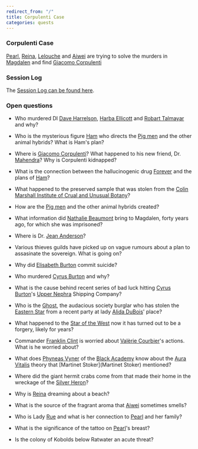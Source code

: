 ```yaml
---
redirect_from: "/"
title: Corpulenti Case
categories: quests
---
```


### Corpulenti Case

[Pearl](PearlLeRoux), [Reina](ReinaEmberblower), [Lelouche](LeloucheKairon) and [Aiwei](AiweiLuTen) are trying to solve the murders in [Magdalen](Magdalen) and find [Giacomo Corpulenti](GiacomoCorpulenti)

### Session Log

The [Session Log can be found here](SessionLog).

### Open questions


* Who murdered DI [Dave Harrelson](DaveHarrelson), [Harba Ellicott](HarbaEllicott) and [Robart Talmayar](RobartTalmayar) and why?
* Who is the mysterious figure [Ham](Ham) who directs the [Pig men](pigmen) and the other animal hybrids? What is Ham's plan?
* Where is [Giacomo Corpulenti](GiacomoCorpulenti)? What happened to his new friend, Dr. [Mahendra](Mahendra)? Why is Corpulenti kidnapped?
* What is the connection between the hallucinogenic drug [Forever](Forever) and the plans of [Ham](Ham)?
* What happened to the preserved sample that was stolen from the [Colin Marshall Institute of Crual and Unusual Botany](ColinMarshallInstitute)?
* How are the [Pig men](pigmen) and the other animal hybrids created? 
* What information did [Nathalie Beaumont](NathalieBeaumont) bring to Magdalen, forty years ago, for which she was imprisoned?
* Where is Dr. [Jean Anderson](JeanAnderson)?

* Various thieves guilds have picked up on vague rumours about a plan to assasinate the sovereign. What is going on?
* Why did [Elisabeth Burton](ElisabethBurton) commit suicide?
* Who murdered [Cyrus Burton](CyrusBurton) and why?
* What is the cause behind recent series of bad luck hitting [Cyrus Burton](CyrusBurton)'s [Upper Nephra](UpperNephra) Shipping Company?
* Who is the [Ghost](Ghost), the audacious society burglar who has stolen the [Eastern Star](EasternStar) from a recent party at lady [Alida DuBois](AlidaDuBois)' place?
* What happened to the [Star of the West](StarOfTheWest) now it has turned out to be a forgery, likely for years?
* Commander [Franklin Clint](FranklinClint) is worried about [Valèrie Courbier](ValerieCourbier)'s actions. What is he worried about?
* What does [Phyneas Vyner](PhyneasVyner) of the [Black Academy](BlackAcademy) know about the [Aura Vitalis](AuraVitalis) theory that [Martinet Stoker](Martinet Stoker) mentioned?
* Where did the giant hermit crabs come from that made their home in the wreckage of the [Silver Heron](SilverHeron)?

* Why is [Reina](ReinaEmberblower) dreaming about a beach?
* What is the source of the fragrant aroma that [Aiwei](AiweiLuTen) sometimes smells?
* Who is Lady [Rue](Rue) and what is her connection to [Pearl](PearlLeRoux) and her family?
* What is the significance of the tattoo on [Pearl](PearlLeRoux)'s breast?

* Is the colony of Kobolds below Ratwater an acute threat?
